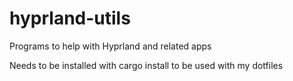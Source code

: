 # hyprland-utils
Programs to help with Hyprland and related apps

Needs to be installed with cargo install to be used with my dotfiles
